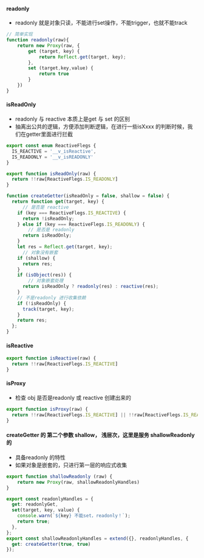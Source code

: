 #### readonly
- readonly 就是对象只读，不能进行set操作，不能trigger，也就不能track
```js
// 简单实现
function readonly(raw){
	return new Proxy(raw, {
		get (target, key) {
			return Reflect.get(target, key);
		},
		set (target,key,value) {
			return true
		}
	})
}
```


#### isReadOnly
- readonly 与 reactive 本质上是get 与 set 的区别
- 抽离出公共的逻辑，方便添加判断逻辑，在进行一些isXxxx 的判断时候，我们在getter里面进行拦截

```js
export const enum ReactiveFlegs {
  IS_REACTIVE = '__v_isReactive',
  IS_READONLY = '__v_isREADONLY'
}

export function isReadOnly(raw) {
  return !!raw[ReactiveFlegs.IS_READONLY]
}

function createGetter(isReadOnly = false, shallow = false) {
  return function get(target, key) {
	  // 是否是 reactive
    if (key === ReactiveFlegs.IS_REACTIVE) {
      return !isReadOnly;
    } else if (key === ReactiveFlegs.IS_READONLY) {
		// 是否是 readonly
      return isReadOnly;
    }
    let res = Reflect.get(target, key);
	  // 对象没有嵌套
    if (shallow) {
      return res;
    }
    if (isObject(res)) {
		// 对象嵌套处理
      return isReadOnly ? readonly(res) : reactive(res);
    }
    // 不是readonly 进行收集依赖
    if (!isReadOnly) {
      track(target, key);
    }
    return res;
  };
}
```
#### isReactive
```js
export function isReactive(raw) {
  return !!raw[ReactiveFlegs.IS_REACTIVE]
}
```
#### isProxy
- 检查 obj 是否是readonly 或 reactive 创建出来的
```js
export function isProxy(raw) {
  return !!raw[ReactiveFlegs.IS_REACTIVE] || !!raw[ReactiveFlegs.IS_READONLY]
}
```
#### createGetter 的 第二个参数 shallow，  浅层次，这里是服务 shallowReadonly 的
- 具备readonly 的特性
- 如果对象是嵌套的，只进行第一层的响应式收集

```js
export function shallowReadonly (raw) {
	return new Proxy(raw, shallowReadonlyHandles)
}

export const readonlyHandles = {
  get: readonlyGet,
  set(target, key, value) {
    console.warn(`${key} 不能set，readonly！`);
    return true;
  },
};
export const shallowReadonlyHandles = extend({}, readonlyHandles, {
  get: createGetter(true, true)
});
```